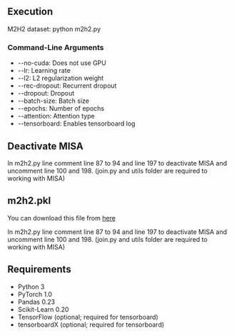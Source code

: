 
## Execution

M2H2 dataset: python m2h2.py

### Command-Line Arguments

* --no-cuda: Does not use GPU
* --lr: Learning rate
* --l2: L2 regularization weight
* --rec-dropout: Recurrent dropout
* --dropout: Dropout
* --batch-size: Batch size
* --epochs: Number of epochs
* --attention: Attention type
* --tensorboard: Enables tensorboard log


## Deactivate MISA

In m2h2.py line comment line 87 to 94 and line  197 to deactivate MISA and uncomment line 100 and 198. (join.py and utils folder are required to working with MISA)

## m2h2.pkl

You can download this file from [here](https://drive.google.com/file/d/1TFtoJMAPYoJdnXKsQpNgGXU3rSSMell6/view?usp=sharing)

In m2h2.py line comment line 87 to 94 and line  197 to deactivate MISA and uncomment line 100 and 198. (join.py and utils folder are required to working with MISA)

## Requirements


* Python 3
* PyTorch 1.0
* Pandas 0.23
* Scikit-Learn 0.20
* TensorFlow (optional; required for tensorboard)
* tensorboardX (optional; required for tensorboard)




